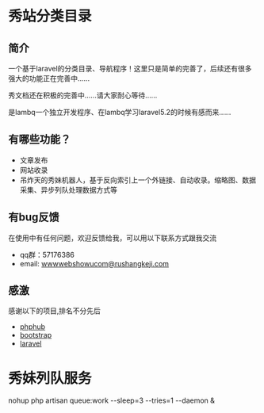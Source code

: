 # 秀站分类目录

## 简介

一个基于laravel的分类目录、导航程序！这里只是简单的完善了，后续还有很多强大的功能正在完善中……

秀文档还在积极的完善中……请大家耐心等待……

是lambq一个独立开发程序、在lambq学习laravel5.2的时候有感而来……

## 有哪些功能？
* 文章发布
* 网站收录
* 吊炸天的秀妹机器人，基于反向索引上一个外链接、自动收录。缩略图、数据采集、异步列队处理数据方式等

## 有bug反馈
在使用中有任何问题，欢迎反馈给我，可以用以下联系方式跟我交流

* qq群：57176386
* email: wwwwebshowucom@rushangkeji.com

## 感激
感谢以下的项目,排名不分先后

* [phphub](https://phphub.org)
* [bootstrap](http://www.bootcss.com)
* [laravel](http://www.leravel.com)

# 秀妹列队服务

nohup php artisan queue:work --sleep=3 --tries=1 --daemon &